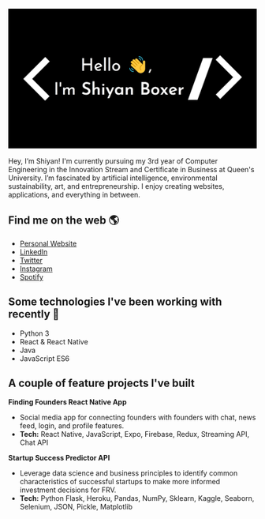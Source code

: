 ![Shiyan Boxer](https://github.com/shiyanboxer/shiyanboxer/blob/master/heading.jpg)

Hey, I’m Shiyan! I'm currently pursuing my 3rd year of Computer Engineering in the Innovation Stream and Certificate in Business at Queen's University. I’m fascinated by artificial intelligence, environmental sustainability, art, and entrepreneurship. I enjoy creating websites, applications, and everything in between.

## Find me on the web 🌎
- [Personal Website](https://shiyanboxer.netlify.app/)
- [LinkedIn](https://www.linkedin.com/in/shiyanboxer/)
- [Twitter](https://twitter.com/shiyan_boxer)
- [Instagram](https://www.instagram.com/shiyan.boxer/)
- [Spotify](https://open.spotify.com/user/shiyanboxer?si=sO5Ie0B5T4qNGMyngonkEg)


## Some technologies I've been working with recently 🤖
- Python 3
- React & React Native
- Java
- JavaScript ES6

## A couple of feature projects I've built
**Finding Founders React Native App**
- Social media app for connecting founders with founders with chat, news feed, login, and profile features.
- **Tech:** React Native, JavaScript, Expo, Firebase, Redux, Streaming API, Chat API

**Startup Success Predictor API**
- Leverage data science and business principles to identify common characteristics of successful startups to make more informed investment decisions for FRV.
- **Tech:** Python Flask, Heroku, Pandas, NumPy, Sklearn, Kaggle, Seaborn, Selenium, JSON, Pickle, Matplotlib
